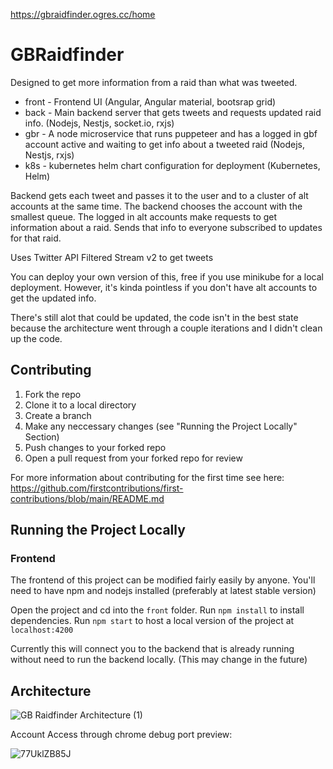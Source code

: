 https://gbraidfinder.ogres.cc/home

# GBRaidfinder

Designed to get more information from a raid than what was tweeted.

* front - Frontend UI (Angular, Angular material, bootsrap grid)
* back - Main backend server that gets tweets and requests updated raid info. (Nodejs, Nestjs, socket.io, rxjs)
* gbr - A node microservice that runs puppeteer and has a logged in gbf account active and waiting to get info about a tweeted raid (Nodejs, Nestjs, rxjs)
* k8s - kubernetes helm chart configuration for deployment (Kubernetes, Helm)

Backend gets each tweet and passes it to the user and to a cluster of alt accounts at the same time. The backend chooses the account with the smallest queue.
The logged in alt accounts make requests to get information about a raid. Sends that info to everyone subscribed to updates for that raid.

Uses Twitter API Filtered Stream v2 to get tweets

You can deploy your own version of this, free if you use minikube for a local deployment. However, it's kinda pointless if you don't have alt accounts to get the updated info.

There's still alot that could be updated, the code isn't in the best state because the architecture went through a couple iterations and I didn't clean up the code.

## Contributing

1. Fork the repo
2. Clone it to a local directory
3. Create a branch
4. Make any neccessary changes (see "Running the Project Locally" Section)
5. Push changes to your forked repo
6. Open a pull request from your forked repo for review

For more information about contributing for the first time see here: https://github.com/firstcontributions/first-contributions/blob/main/README.md

## Running the Project Locally

### Frontend

The frontend of this project can be modified fairly easily by anyone.
You'll need to have npm and nodejs installed (preferably at latest stable version)

Open the project and cd into the `front` folder.
Run `npm install` to install dependencies. 
Run `npm start` to host a local version of the project at `localhost:4200`

Currently this will connect you to the backend that is already running without need to run the backend locally. (This may change in the future)

## Architecture

![GB Raidfinder Architecture (1)](https://user-images.githubusercontent.com/7328874/200879189-95e078ac-307f-4c2c-9604-6afed6913dbb.png)

Account Access through chrome debug port preview:

![77UklZB85J](https://user-images.githubusercontent.com/7328874/200845657-eea8cc8f-021c-40e5-ad83-507d175f4bd9.gif)
